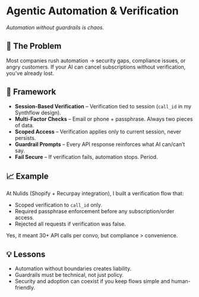 # Agentic Automation & Verification
*Automation without guardrails is chaos.*

## 🚩 The Problem
Most companies rush automation → security gaps, compliance issues, or angry customers. If your AI can cancel subscriptions without verification, you’ve already lost.

## 🔧 Framework
- **Session-Based Verification** – Verification tied to session (`call_id` in my Synthflow design).  
- **Multi-Factor Checks** – Email or phone + passphrase. Always two pieces of data.  
- **Scoped Access** – Verification applies only to current session, never persists.  
- **Guardrail Prompts** – Every API response reinforces what AI can/can’t say.  
- **Fail Secure** – If verification fails, automation stops. Period.  

## 📈 Example
At Nulids (Shopify + Recurpay integration), I built a verification flow that:
- Scoped verification to `call_id` only.  
- Required passphrase enforcement before any subscription/order access.  
- Rejected all requests if verification was false.  

Yes, it meant 30+ API calls per convo, but compliance > convenience.

## 💡 Lessons
- Automation without boundaries creates liability.  
- Guardrails must be technical, not just policy.  
- Security and adoption can coexist if you keep flows simple and human-friendly.
